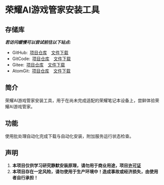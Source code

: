 # 荣耀AI游戏管家安装工具
## 存储库
___若访问缓慢可以尝试前往以下站点:___
- GitHub:&ensp;[项目仓库](https://github.com/anjisuan608/HONOR-AI-GameManager-Install-Tool)&emsp;[文件下载](https://github.com/anjisuan608/HONOR-AI-GameManager-Install-Tool/releases)
- GitCode:&ensp;[项目仓库](https://gitcode.com/anjisuan608/HONOR-AI-GameManager-Install-Tool)&emsp;[文件下载](https://gitcode.com/anjisuan608/HONOR-AI-GameManager-Install-Tool/releases)
- Gitee:&ensp;[项目仓库](https://gitee.com/anjisuan608/HONOR-AI-GameManager-Install-Tool)&emsp;[文件下载](https://gitee.com/anjisuan608/HONOR-AI-GameManager-Install-Tool/releases)
- AtomGit:&ensp;[项目仓库](https://atomgit.com/anjisuan608/HONOR-AI-GameManager-Install-Tool)&emsp;[文件下载](https://atomgit.com/anjisuan608/HONOR-AI-GameManager-Install-Tool/tags?tab=release)

## 简介

荣耀AI游戏管家安装工具，用于在尚未完成适配的荣耀笔记本设备上，尝鲜体验荣耀AI游戏管家。

## 功能

使用批处理自动化完成下载与自动化安装，附加服务运行状态检查。

## 声明

1. **本项目仅供学习研究静默安装原理，请勿用于商业用途，项目[许可证](./LICENSE)**
2. **本项目存在一定风险，请勿使用于生产环境中！造成事故或经济损失，由使用者自行承担！**
